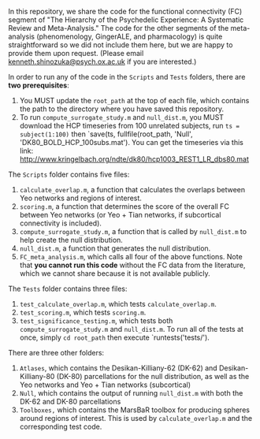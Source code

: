 In this repository, we share the code for the functional connectivity (FC) segment of "The Hierarchy of the Psychedelic Experience: A Systematic Review and Meta-Analysis." The code for the other segments of the meta-analysis (phenomenology, GingerALE, and pharmacology) is quite straightforward so we did not include them here, but we are happy to provide them upon request. (Please email kenneth.shinozuka@psych.ox.ac.uk if you are interested.)

In order to run any of the code in the `Scripts` and `Tests` folders, there are **two prerequisites**:
1. You MUST update the `root_path` at the top of each file, which contains the path to the directory where you have saved this repository.
2. To run `compute_surrogate_study.m` and `null_dist.m`, you MUST download the HCP timeseries from 100 unrelated subjects, run `ts = subject(1:100)` then `save(ts, fullfile(root_path, 'Null', 'DK80_BOLD_HCP_100subs.mat'). You can get the timeseries via this link: http://www.kringelbach.org/ndte/dk80/hcp1003_REST1_LR_dbs80.mat

The `Scripts` folder contains five files:
1. `calculate_overlap.m`, a function that calculates the overlaps between Yeo networks and regions of interest. 
2. `scoring.m`, a function that determines the score of the overall FC between Yeo networks (or Yeo + Tian networks, if subcortical connectivity is included). 
3. `compute_surrogate_study.m`, a function that is called by `null_dist.m` to help create the null distribution.
4. `null_dist.m`, a function that generates the null distribution.
5. `FC_meta_analysis.m`, which calls all four of the above functions. Note that **you cannot run this code** without the FC data from the literature, which we cannot share because it is not available publicly.

The `Tests` folder contains three files:
1. `test_calculate_overlap.m`, which tests `calculate_overlap.m`.
2. `test_scoring.m`, which tests `scoring.m`.
3. `test_significance_testing.m`, which tests both `compute_surrogate_study.m` and `null_dist.m`.
To run all of the tests at once, simply `cd root_path` then execute `runtests('tests/').

There are three other folders: 
1. `Atlases`, which contains the Desikan-Killiany-62 (DK-62) and Desikan-Killiany-80 (DK-80) parcellations for the null distribution, as well as the Yeo networks and Yeo + Tian networks (subcortical)
2. `Null`, which contains the output of running `null_dist.m` with both the DK-62 and DK-80 parcellations
3. `Toolboxes,` which contains the MarsBaR toolbox for producing spheres around regions of interest. This is used by `calculate_overlap.m` and the corresponding test code.
